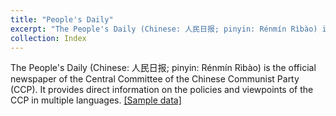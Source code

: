 ```yaml
---
title: "People's Daily"
excerpt: "The People's Daily (Chinese: 人民日报; pinyin: Rénmín Rìbào) is the official newspaper of the Central Committee of the Chinese Communist Party (CCP). It provides direct information on the policies and viewpoints of the CCP in multiple languages.[Download Sample Data.](/files/sample_data/May_1946.7z)"
collection: Index
---
```


The People's Daily (Chinese: 人民日报; pinyin: Rénmín Rìbào) is the official newspaper of the Central Committee of the Chinese Communist Party (CCP). It provides direct information on the policies and viewpoints of the CCP in multiple languages. <a href="/files/sample_data/May_1946.7z">[Sample data]</a>
